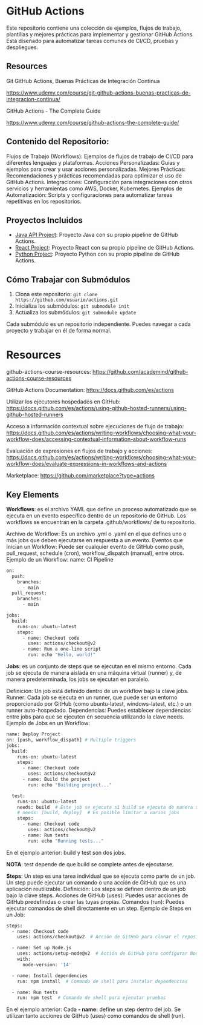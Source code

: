 # GitHub Actions
Este repositorio contiene una colección de ejemplos, flujos de trabajo, plantillas y mejores prácticas para implementar y gestionar GitHub Actions. Está diseñado para automatizar tareas comunes de CI/CD, pruebas y despliegues.

## Resources
Git GitHub Actions, Buenas Prácticas de Integración Continua

https://www.udemy.com/course/git-github-actions-buenas-practicas-de-integracion-continua/

GitHub Actions - The Complete Guide

https://www.udemy.com/course/github-actions-the-complete-guide/

## Contenido del Repositorio:
Flujos de Trabajo (Workflows): Ejemplos de flujos de trabajo de CI/CD para diferentes lenguajes y plataformas.
Acciones Personalizadas: Guías y ejemplos para crear y usar acciones personalizadas.
Mejores Prácticas: Recomendaciones y prácticas recomendadas para optimizar el uso de GitHub Actions.
Integraciones: Configuración para integraciones con otros servicios y herramientas como AWS, Docker, Kubernetes.
Ejemplos de Automatización: Scripts y configuraciones para automatizar tareas repetitivas en los repositorios.

## Proyectos Incluidos
- [Java API Project](cars-api): Proyecto Java con su propio pipeline de GitHub Actions.
- [React Project](React): Proyecto React con su propio pipeline de GitHub Actions.
- [Python Project](python-project): Proyecto Python con su propio pipeline de GitHub Actions.

## Cómo Trabajar con Submódulos

1. Clona este repositorio: `git clone https://github.com/usuario/actions.git`
2. Inicializa los submódulos: `git submodule init`
3. Actualiza los submódulos: `git submodule update`

Cada submódulo es un repositorio independiente. Puedes navegar a cada proyecto y trabajar en él de forma normal.

# Resources
github-actions-course-resources: https://github.com/academind/github-actions-course-resources

GitHub Actions Documentation: https://docs.github.com/es/actions

Utilizar los ejecutores hospedados en GitHub: https://docs.github.com/es/actions/using-github-hosted-runners/using-github-hosted-runners

Acceso a información contextual sobre ejecuciones de flujo de trabajo: https://docs.github.com/es/actions/writing-workflows/choosing-what-your-workflow-does/accessing-contextual-information-about-workflow-runs

Evaluación de expresiones en flujos de trabajo y acciones: https://docs.github.com/es/actions/writing-workflows/choosing-what-your-workflow-does/evaluate-expressions-in-workflows-and-actions

Marketplace: https://github.com/marketplace?type=actions

## Key Elements
**Workflows**: es el archivo YAML que define un proceso automatizado que se ejecuta en un evento específico dentro de un repositorio de GitHub. Los workflows se encuentran en la carpeta 
.github/workflows/ de tu repositorio.

Archivo de Workflow: Es un archivo .yml o .yaml en el que defines uno o más jobs que deben ejecutarse en respuesta a un evento.
Eventos que Inician un Workflow: Puede ser cualquier evento de GitHub como push, pull_request, schedule (cron), workflow_dispatch (manual), entre otros.
Ejemplo de un Workflow:
name: CI Pipeline

```bash
on:
  push:
    branches:
      - main
  pull_request:
    branches:
      - main

jobs:
  build:
    runs-on: ubuntu-latest
    steps:
      - name: Checkout code
        uses: actions/checkout@v2
      - name: Run a one-line script
        run: echo "Hello, world!"
```

**Jobs**: es un conjunto de steps que se ejecutan en el mismo entorno. Cada job se ejecuta de manera aislada en una máquina virtual (runner) y, de manera predeterminada, los jobs se ejecutan en paralelo.

Definición: Un job está definido dentro de un workflow bajo la clave jobs.
Runner: Cada job se ejecuta en un runner, que puede ser un entorno proporcionado por GitHub (como ubuntu-latest, windows-latest, etc.) o un runner auto-hospedado.
Dependencias: Puedes establecer dependencias entre jobs para que se ejecuten en secuencia utilizando la clave needs.
Ejemplo de Jobs en un Workflow:
```bash
name: Deploy Project
on: [push, workflow_dispath] # Multiple triggers
jobs:
  build:
    runs-on: ubuntu-latest
    steps:
      - name: Checkout code
        uses: actions/checkout@v2
      - name: Build the project
        run: echo "Building project..."

  test:
    runs-on: ubuntu-latest
    needs: build  # Este job se ejecuta si build se ejecuta de manera satisfactoria (Secuencial)
    # needs: [build, deploy]  # Es posible limitar a varios jobs
    steps:
      - name: Checkout code
        uses: actions/checkout@v2
      - name: Run tests
        run: echo "Running tests..."
```
En el ejemplo anterior: build y test son dos jobs.

**NOTA**: test depende de que build se complete antes de ejecutarse.

**Steps**: Un step es una tarea individual que se ejecuta como parte de un job. Un step puede ejecutar un comando o una acción de GitHub que es una aplicación reutilizable.
Definición: Los steps se definen dentro de un job bajo la clave steps.
Acciones de GitHub (uses): Puedes usar acciones de GitHub predefinidas o crear las tuyas propias.
Comandos (run): Puedes ejecutar comandos de shell directamente en un step.
Ejemplo de Steps en un Job:

```bash
steps:
  - name: Checkout code
    uses: actions/checkout@v2  # Acción de GitHub para clonar el repositorio

  - name: Set up Node.js
    uses: actions/setup-node@v2  # Acción de GitHub para configurar Node.js
    with:
      node-version: '14'

  - name: Install dependencies
    run: npm install  # Comando de shell para instalar dependencias

  - name: Run tests
    run: npm test  # Comando de shell para ejecutar pruebas
```
En el ejemplo anterior: Cada **- name:** define un step dentro del job.
Se utilizan tanto acciones de GitHub (uses) como comandos de shell (run).

